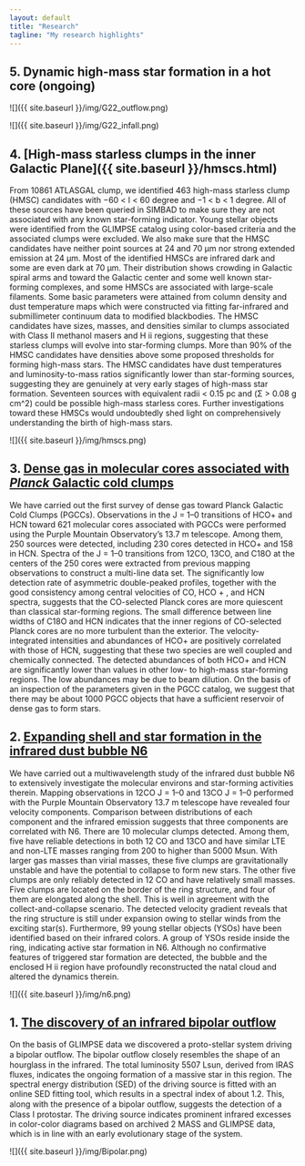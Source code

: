 ```yaml
---
layout: default
title: "Research"
tagline: "My research highlights"
---
```


## 5. Dynamic high-mass star formation in a hot core (ongoing)

![]({{ site.baseurl }}/img/G22_outflow.png)

![]({{ site.baseurl }}/img/G22_infall.png)

## 4. [High-mass starless clumps in the inner Galactic Plane]({{ site.baseurl }}/hmscs.html)

From 10861 ATLASGAL clump, we identified 463 high-mass starless clump 
(HMSC) candidates with −60 < l < 60 degree and −1 < b < 1 degree. 
All of these sources have been queried in SIMBAD to make sure they 
are not associated with any known star-forming indicator. Young 
stellar objects were identified from the GLIMPSE catalog using 
color-based criteria and the associated clumps were excluded. We 
also make sure that the HMSC candidates have neither point sources 
at 24 and 70 µm nor strong extended emission at 24 µm. Most of the 
identified HMSCs are infrared dark and some are even dark at 70 µm. 
Their distribution shows crowding in Galactic spiral arms and toward 
the Galactic center and some well known star-forming complexes, 
and some HMSCs are associated with large-scale filaments. Some 
basic parameters were attained from column density and dust 
temperature maps which were constructed via fitting far-infrared 
and submillimeter continuum data to modified blackbodies. The 
HMSC candidates have sizes, masses, and densities similar to 
clumps associated with Class II methanol masers and H ii regions, 
suggesting that these starless clumps will evolve into star-forming 
clumps. More than 90% of the HMSC candidates have densities above some 
proposed thresholds for forming high-mass stars. The HMSC candidates 
have dust temperatures and luminosity-to-mass ratios significantly 
lower than star-forming sources, suggesting they are genuinely at 
very early stages of high-mass star formation. Seventeen 
sources with equivalent radii < 0.15 pc and \(Σ > 0.08 g cm^2\) 
could be possible high-mass starless cores. Further investigations 
toward these HMSCs would undoubtedly shed light on comprehensively 
understanding the birth of high-mass stars.

![]({{ site.baseurl }}/img/hmscs.png)

## 3. [Dense gas in molecular cores associated with *Planck* Galactic cold clumps](http://adsabs.harvard.edu/abs/2016ApJ...820...37Y)

We have carried out the first survey of dense gas toward Planck Galactic Cold Clumps (PGCCs). Observations in the J = 1–0 transitions of HCO+ and HCN toward 621 molecular cores associated with PGCCs were performed using the Purple Mountain Observatory’s 13.7 m telescope. Among them, 250 sources were detected, including 230 cores detected in HCO+ and 158 in HCN. Spectra of the J = 1–0 transitions from 12CO, 13CO, and C18O at the centers of the 250 cores were extracted from previous mapping observations to construct a multi-line data set. The significantly low detection rate of asymmetric double-peaked profiles, together with the good consistency among central velocities of CO, HCO + , and HCN spectra, suggests that the CO-selected Planck cores are more quiescent than classical star-forming regions. The small difference between line widths of C18O and HCN indicates that the inner regions of CO-selected Planck cores are no more turbulent than the exterior. The velocity-integrated intensities and abundances of HCO+ are positively correlated with those of HCN, suggesting that these two species are well coupled and chemically connected. The detected abundances of both HCO+ and HCN are significantly lower than values in other low- to high-mass star-forming regions. The low abundances may be due to beam dilution. On the basis of an inspection of the parameters given in the PGCC catalog, we suggest that there may be about 1000 PGCC objects that have a sufficient reservoir of dense gas to form stars.

## 2. [Expanding shell and star formation in the infrared dust bubble N6](http://adsabs.harvard.edu/abs/2014ApJ...797...40Y)

We have carried out a multiwavelength study of the infrared dust bubble N6 to extensively investigate the molecular environs and star-forming activities therein. Mapping observations in 12CO J = 1–0 and 13CO J = 1–0 performed with the Purple Mountain Observatory 13.7 m telescope have revealed four velocity components. Comparison between distributions of each component and the infrared emission suggests that three components are correlated with N6. There are 10 molecular clumps detected. Among them, five have reliable detections in both 12 CO and 13CO and have similar LTE and non-LTE masses ranging from 200 to higher than 5000 Msun. With larger gas masses than virial masses, these five clumps are gravitationally unstable and have the potential to collapse to form new stars. The other five clumps are only reliably detected in 12 CO and have relatively small masses. Five clumps are located on the border of the ring structure, and four of them are elongated along the shell. This is well in agreement with the collect-and-collapse scenario. The detected velocity gradient reveals that the ring structure is still under expansion owing to stellar winds from the exciting star(s). Furthermore, 99 young stellar objects (YSOs) have been identified based on their infrared colors. A group of YSOs reside inside the ring, indicating active star formation in N6. Although no confirmative features of triggered star formation are detected, the bubble and the enclosed H ii region have profoundly reconstructed the natal cloud and altered the dynamics therein.

![]({{ site.baseurl }}/img/n6.png)

## 1. [The discovery of an infrared bipolar outflow](http://adsabs.harvard.edu/abs/2012A%26A...540A..95)

On the basis of GLIMPSE data we discovered a proto-stellar system driving a bipolar outﬂow. The bipolar outﬂow closely resembles the shape of an hourglass in the infrared. The total luminosity 5507 Lsun, derived from IRAS fluxes, indicates the ongoing formation of a massive star in this region. The spectral energy distribution (SED) of the driving source is fitted with an online SED fitting tool, which results in a spectral index of about 1.2. This, along with the presence of a bipolar outﬂow, suggests the detection of a Class I protostar. The driving source indicates prominent infrared excesses in color-color diagrams based on archived 2 MASS and GLIMPSE data, which is in line with an early evolutionary stage of the system.

![]({{ site.baseurl }}/img/Bipolar.png)